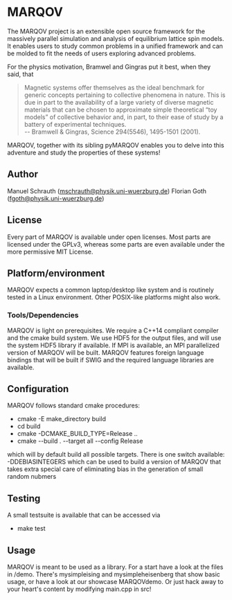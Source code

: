 # MARQOV
The MARQOV project is an extensible open source framework for the massively parallel simulation and analysis of equilibrium lattice spin models.
It enables users to study common problems in a unified framework and can be molded to fit the needs of users exploring advanced problems.

For the physics motivation, Bramwel and Gingras put it best, when they said, that

>  Magnetic systems offer themselves as the
ideal benchmark for generic concepts pertaining to collective phenomena in nature. This is
due in part to the availability of a large variety
of diverse magnetic materials that can be chosen to approximate simple theoretical “toy
models” of collective behavior and, in part, to
their ease of study by a battery of experimental
techniques. <br>
-- Bramwell & Gingras, Science 294(5546), 1495-1501 (2001).


MARQOV, together with its sibling pyMARQOV enables you to delve into this adventure and study the properties of these systems!

## Author
Manuel Schrauth (mschrauth@physik.uni-wuerzburg.de)
Florian Goth (fgoth@physik.uni-wuerzburg.de)

## License
Every part of MARQOV is available under open licenses. Most parts are licensed under the GPLv3,
whereas some parts are even available under the more permissive MIT License.

## Platform/environment
MARQOV expects a common laptop/desktop like system and is routinely tested in a Linux environment.
Other POSIX-like platforms might also work.

### Tools/Dependencies
MARQOV is light on prerequisites. We require a C++14 compliant compiler and the cmake build system.
We use HDF5 for the output files, and will use the system HDF5 library if available.
If MPI is available, an MPI parallelized version of MARQOV will be built.
MARQOV features foreign language bindings that will be built if SWIG and the required language libraries are available.

## Configuration
MARQOV follows standard cmake procedures:
- cmake -E make_directory build
- cd build
- cmake -DCMAKE_BUILD_TYPE=Release ..
- cmake --build . --target all --config Release

which will by default build all possible targets.
There is one switch available: -DDEBIASINTEGERS which can be used to build
a version of MARQOV that takes extra special care of eliminating bias in the generation of small random nubmers

## Testing
A small testsuite is available that can be accessed via 
- make test

## Usage
MARQOV is meant to be used as a library.
For a start have a look at the files in /demo.
There's mysimpleising and mysimpleheisenberg that show basic usage,
or have a look at our showcase MARQOVdemo.
Or just hack away to your heart's content by modifying main.cpp in src!


